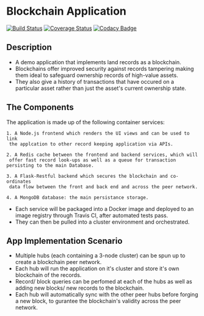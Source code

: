 # Blockchain Application

[![Build Status](https://travis-ci.org/Kenneth-Macharia/BlockChain-App.svg?branch=master)](https://travis-ci.org/Kenneth-Macharia/BlockChain-App)
[![Coverage Status](https://coveralls.io/repos/github/Kenneth-Macharia/BlockChain-App/badge.svg?branch=master&service=github)](https://coveralls.io/github/Kenneth-Macharia/BlockChain-App?branch=master)
[![Codacy Badge](https://app.codacy.com/project/badge/Grade/2aeb21c8472244498f1c634303d3d105)](https://www.codacy.com/manual/Kenneth-Macharia/BlockChain-App?utm_source=github.com&amp;utm_medium=referral&amp;utm_content=Kenneth-Macharia/BlockChain-App&amp;utm_campaign=Badge_Grade)

## Description

- A demo application that implements land records as a blockchain.
- Blockchains offer improved security against records tampering making them ideal to safeguard ownership records of high-value assets.
- They also give a history of transactions that have occured on a particular asset rather than just the asset's current ownership state.

## The Components

The application is made up of the following container services:

    1. A Node.js frontend which renders the UI views and can be used to link
     the applcation to other record keeping application via APIs.

    2. A Redis cache between the frontend and backend services, which will
     offer fast record look-ups as well as a queue for transaction persisting to the main Database.

    3. A Flask-Restful backend which secures the blockchain and co-ordinates
     data flow between the front and back end and across the peer network.

    4. A MongoDB database: the main persistance storage.

- Each service will be packaged into a Docker image and deployed to an image registry through Travis CI, after automated tests pass.
- They can then be pulled into a cluster environment and orchestrated.

## App Implementation Scenario

- Multiple hubs (each containing a 3-node cluster) can be spun up to create a blockchain peer network.
- Each hub will run the application on it's cluster and store it's own blockchain of the records.
- Record/ block queries can be perfomed at each of the hubs as well as adding new blocks/ new records to the blockchain.
- Each hub will automatically sync with the other peer hubs before forging a new block, to gurantee the blockchain's validity across the peer network.